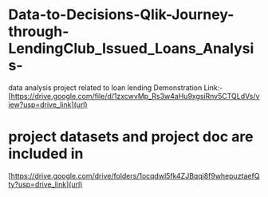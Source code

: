 # Data-to-Decisions-Qlik-Journey-through-LendingClub_Issued_Loans_Analysis-
data analysis project related to loan lending
Demonstration Link:-[https://drive.google.com/file/d/1zxcwvMp_Rs3w4aHu9xgsiRnv5CTQLdVs/view?usp=drive_link](url)


# project datasets and project doc are included in 
[https://drive.google.com/drive/folders/1ocqdwl5fk4ZJBqqj8f9whepuztaefQty?usp=drive_link](url)

